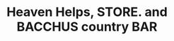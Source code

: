 ---
title: "Heaven Helps, STORE. and BACCHUS country BAR"
url: /akatsi/heaven-helps-store-and-bacchus-country-bar/
shop: Supermarkt
---